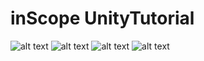 # inScope UnityTutorial

![alt text](https://raw.githubusercontent.com/Fynmar91/inScope/master/1.jpg)
![alt text](https://raw.githubusercontent.com/Fynmar91/inScope/master/2.jpg)
![alt text](https://raw.githubusercontent.com/Fynmar91/inScope/master/3.jpg)
![alt text](https://raw.githubusercontent.com/Fynmar91/inScope/master/4.jpg)
